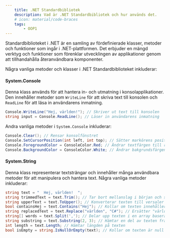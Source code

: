 ```yaml
---
    title: .NET Standardbibliotek
    description: Vad är .NET Standardbibliotek och hur används det.
    # icon: material/code-braces
    tags:
        - OOP1
---
```


Standardbiblioteket i .NET är en samling av fördefinierade klasser, metoder och funktioner som ingår i .NET-plattformen. Det erbjuder en mängd verktyg och funktioner som förenklar utvecklingen av applikationer genom att tillhandahålla återanvändbara komponenter.

Några vanliga metoder och klasser i .NET Standardbiblioteket inkluderar:

#### System.Console
Denna klass används för att hantera in- och utmatning i konsolapplikationer. Den innehåller metoder som `WriteLine` för att skriva text till konsolen och `ReadLine` för att läsa in användarens inmatning.

```csharp
Console.WriteLine("Hej, världen!"); // Skriver ut text till konsolen
string input = Console.ReadLine(); // Läser in användarens inmatning
```

Andra vanliga metoder i `System.Console` inkluderar:

```csharp
Console.Clear(); // Rensar konsolfönstret
Console.SetCursorPosition(int left, int top); // Sätter markörens position i konsolen
Console.ForegroundColor = ConsoleColor.Red; // Ändrar textfärgen till röd
Console.BackgroundColor = ConsoleColor.White; // Ändrar bakgrundsfärgen till vit
```

#### System.String

Denna klass representerar textsträngar och innehåller många användbara metoder för att manipulera och hantera text. Några vanliga metoder inkluderar:
```csharp
string text = "  Hej, världen!  ";
string trimmedText = text.Trim(); // Tar bort mellanslag i början och slutet
string upperText = text.ToUpper(); // Konverterar texten till versaler
bool containsHej = text.Contains("Hej"); // Kollar om texten innehåller "Hej" och returnerar true eller false
string replacedText = text.Replace("världen", "C#"); // Ersätter "världen" med "C#"
string[] words = text.Split(','); // Delar upp texten i en array baserat på kommatecken
string substring = text.Substring(2, 3); // Hämtar en del av texten från index 2 med längd 3
int length = text.Length; // Hämtar längden på texten
bool isEmpty = string.IsNullOrEmpty(text); // Kollar om texten är null eller tom
```




